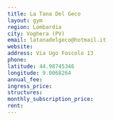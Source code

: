 ```yaml
---
title: La Tana Del Geco
layout: gym
region: Lombardia
city: Voghera (PV)
email: latanadelgeco@hotmail.it
website: 
address: Via Ugo Foscolo 13
phone: 
latitude: 44.98745346
longitude: 9.0068264
annual_fee: 
ingress_price: 
structures: 
monthly_subscription_price: 
rent: 
---
```



